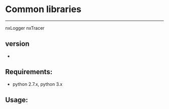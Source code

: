 # Common libraries
-----------------------------------------------------
nxLogger
nxTracer

## version
 -

## Requirements:
 - python 2.7.x, python 3.x

## Usage:
